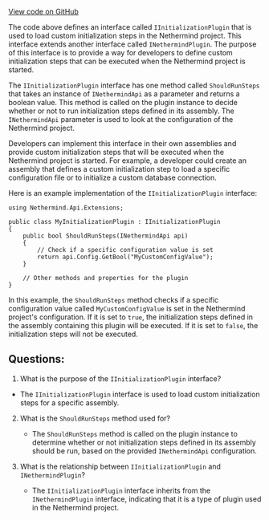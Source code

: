 [View code on GitHub](https://github.com/nethermindeth/nethermind/Nethermind.Api/Extensions/IInitializationPlugin.cs)

The code above defines an interface called `IInitializationPlugin` that is used to load custom initialization steps in the Nethermind project. This interface extends another interface called `INethermindPlugin`. The purpose of this interface is to provide a way for developers to define custom initialization steps that can be executed when the Nethermind project is started.

The `IInitializationPlugin` interface has one method called `ShouldRunSteps` that takes an instance of `INethermindApi` as a parameter and returns a boolean value. This method is called on the plugin instance to decide whether or not to run initialization steps defined in its assembly. The `INethermindApi` parameter is used to look at the configuration of the Nethermind project.

Developers can implement this interface in their own assemblies and provide custom initialization steps that will be executed when the Nethermind project is started. For example, a developer could create an assembly that defines a custom initialization step to load a specific configuration file or to initialize a custom database connection.

Here is an example implementation of the `IInitializationPlugin` interface:

```
using Nethermind.Api.Extensions;

public class MyInitializationPlugin : IInitializationPlugin
{
    public bool ShouldRunSteps(INethermindApi api)
    {
        // Check if a specific configuration value is set
        return api.Config.GetBool("MyCustomConfigValue");
    }

    // Other methods and properties for the plugin
}
```

In this example, the `ShouldRunSteps` method checks if a specific configuration value called `MyCustomConfigValue` is set in the Nethermind project's configuration. If it is set to `true`, the initialization steps defined in the assembly containing this plugin will be executed. If it is set to `false`, the initialization steps will not be executed.
## Questions: 
 1. What is the purpose of the `IInitializationPlugin` interface?
   - The `IInitializationPlugin` interface is used to load custom initialization steps for a specific assembly.

2. What is the `ShouldRunSteps` method used for?
   - The `ShouldRunSteps` method is called on the plugin instance to determine whether or not initialization steps defined in its assembly should be run, based on the provided `INethermindApi` configuration.

3. What is the relationship between `IInitializationPlugin` and `INethermindPlugin`?
   - The `IInitializationPlugin` interface inherits from the `INethermindPlugin` interface, indicating that it is a type of plugin used in the Nethermind project.